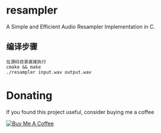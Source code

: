 # resampler
A Simple and Efficient Audio Resampler Implementation in C.

## 编译步骤
 
	在源码目录直接执行
	cmake && make
	./resampler input.wav output.wav


# Donating

If you found this project useful, consider buying me a coffee

<a href="https://www.buymeacoffee.com/gaozhihan" target="_blank"><img src="https://www.buymeacoffee.com/assets/img/custom_images/black_img.png" alt="Buy Me A Coffee" style="height: auto !important;width: auto !important;" ></a>

